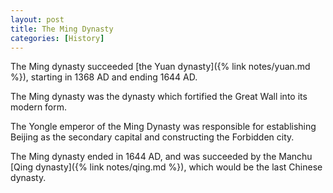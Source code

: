 ```yaml
---
layout: post
title: The Ming Dynasty
categories: [History]
---
```


The Ming dynasty succeeded [the Yuan dynasty]({% link notes/yuan.md %}), starting in 1368 AD and ending 1644 AD.

The Ming dynasty was the dynasty which fortified the Great Wall into its modern form.

The Yongle emperor of the Ming Dynasty was responsible for establishing Beijing as the secondary capital
and constructing the Forbidden city.

The Ming dynasty ended in 1644 AD, and was succeeded by the Manchu [Qing dynasty]({% link notes/qing.md %}), which would
be the last Chinese dynasty.
